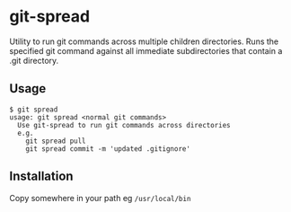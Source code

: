 git-spread
==========

Utility to run git commands across multiple children directories. Runs the specified git command against
all immediate subdirectories that contain a .git directory.

## Usage

```shell
$ git spread
usage: git spread <normal git commands>
  Use git-spread to run git commands across directories
  e.g.
    git spread pull
    git spread commit -m 'updated .gitignore'
```

## Installation

Copy somewhere in your path eg `/usr/local/bin`
